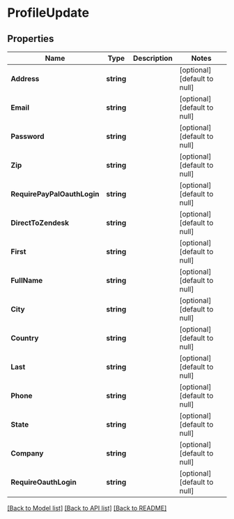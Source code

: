# ProfileUpdate

## Properties
Name | Type | Description | Notes
------------ | ------------- | ------------- | -------------
**Address** | **string** |  | [optional] [default to null]
**Email** | **string** |  | [optional] [default to null]
**Password** | **string** |  | [optional] [default to null]
**Zip** | **string** |  | [optional] [default to null]
**RequirePayPalOauthLogin** | **string** |  | [optional] [default to null]
**DirectToZendesk** | **string** |  | [optional] [default to null]
**First** | **string** |  | [optional] [default to null]
**FullName** | **string** |  | [optional] [default to null]
**City** | **string** |  | [optional] [default to null]
**Country** | **string** |  | [optional] [default to null]
**Last** | **string** |  | [optional] [default to null]
**Phone** | **string** |  | [optional] [default to null]
**State** | **string** |  | [optional] [default to null]
**Company** | **string** |  | [optional] [default to null]
**RequireOauthLogin** | **string** |  | [optional] [default to null]

[[Back to Model list]](../README.md#documentation-for-models) [[Back to API list]](../README.md#documentation-for-api-endpoints) [[Back to README]](../README.md)



